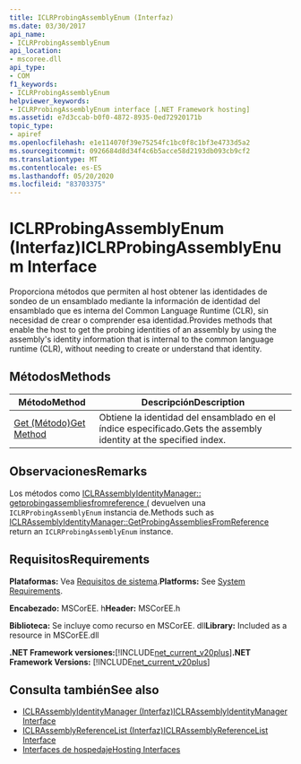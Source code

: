 ```yaml
---
title: ICLRProbingAssemblyEnum (Interfaz)
ms.date: 03/30/2017
api_name:
- ICLRProbingAssemblyEnum
api_location:
- mscoree.dll
api_type:
- COM
f1_keywords:
- ICLRProbingAssemblyEnum
helpviewer_keywords:
- ICLRProbingAssemblyEnum interface [.NET Framework hosting]
ms.assetid: e7d3ccab-b0f0-4872-8935-0ed72920171b
topic_type:
- apiref
ms.openlocfilehash: e1e114070f39e75254fc1bc0f8c1bf3e4733d5a2
ms.sourcegitcommit: 0926684d8d34f4c6b5acce58d2193db093cb9cf2
ms.translationtype: MT
ms.contentlocale: es-ES
ms.lasthandoff: 05/20/2020
ms.locfileid: "83703375"
---
```

# <a name="iclrprobingassemblyenum-interface"></a><span data-ttu-id="3efae-102">ICLRProbingAssemblyEnum (Interfaz)</span><span class="sxs-lookup"><span data-stu-id="3efae-102">ICLRProbingAssemblyEnum Interface</span></span>
<span data-ttu-id="3efae-103">Proporciona métodos que permiten al host obtener las identidades de sondeo de un ensamblado mediante la información de identidad del ensamblado que es interna del Common Language Runtime (CLR), sin necesidad de crear o comprender esa identidad.</span><span class="sxs-lookup"><span data-stu-id="3efae-103">Provides methods that enable the host to get the probing identities of an assembly by using the assembly's identity information that is internal to the common language runtime (CLR), without needing to create or understand that identity.</span></span>  
  
## <a name="methods"></a><span data-ttu-id="3efae-104">Métodos</span><span class="sxs-lookup"><span data-stu-id="3efae-104">Methods</span></span>  
  
|<span data-ttu-id="3efae-105">Método</span><span class="sxs-lookup"><span data-stu-id="3efae-105">Method</span></span>|<span data-ttu-id="3efae-106">Descripción</span><span class="sxs-lookup"><span data-stu-id="3efae-106">Description</span></span>|  
|------------|-----------------|  
|[<span data-ttu-id="3efae-107">Get (Método)</span><span class="sxs-lookup"><span data-stu-id="3efae-107">Get Method</span></span>](iclrprobingassemblyenum-get-method.md)|<span data-ttu-id="3efae-108">Obtiene la identidad del ensamblado en el índice especificado.</span><span class="sxs-lookup"><span data-stu-id="3efae-108">Gets the assembly identity at the specified index.</span></span>|  
  
## <a name="remarks"></a><span data-ttu-id="3efae-109">Observaciones</span><span class="sxs-lookup"><span data-stu-id="3efae-109">Remarks</span></span>  
 <span data-ttu-id="3efae-110">Los métodos como [ICLRAssemblyIdentityManager:: getprobingassembliesfromreference (](iclrassemblyidentitymanager-getprobingassembliesfromreference-method.md) devuelven una `ICLRProbingAssemblyEnum` instancia de.</span><span class="sxs-lookup"><span data-stu-id="3efae-110">Methods such as [ICLRAssemblyIdentityManager::GetProbingAssembliesFromReference](iclrassemblyidentitymanager-getprobingassembliesfromreference-method.md) return an `ICLRProbingAssemblyEnum` instance.</span></span>  
  
## <a name="requirements"></a><span data-ttu-id="3efae-111">Requisitos</span><span class="sxs-lookup"><span data-stu-id="3efae-111">Requirements</span></span>  
 <span data-ttu-id="3efae-112">**Plataformas:** Vea [Requisitos de sistema](../../get-started/system-requirements.md).</span><span class="sxs-lookup"><span data-stu-id="3efae-112">**Platforms:** See [System Requirements](../../get-started/system-requirements.md).</span></span>  
  
 <span data-ttu-id="3efae-113">**Encabezado:** MSCorEE. h</span><span class="sxs-lookup"><span data-stu-id="3efae-113">**Header:** MSCorEE.h</span></span>  
  
 <span data-ttu-id="3efae-114">**Biblioteca:** Se incluye como recurso en MSCorEE. dll</span><span class="sxs-lookup"><span data-stu-id="3efae-114">**Library:** Included as a resource in MSCorEE.dll</span></span>  
  
 <span data-ttu-id="3efae-115">**.NET Framework versiones:**[!INCLUDE[net_current_v20plus](../../../../includes/net-current-v20plus-md.md)]</span><span class="sxs-lookup"><span data-stu-id="3efae-115">**.NET Framework Versions:** [!INCLUDE[net_current_v20plus](../../../../includes/net-current-v20plus-md.md)]</span></span>  
  
## <a name="see-also"></a><span data-ttu-id="3efae-116">Consulta también</span><span class="sxs-lookup"><span data-stu-id="3efae-116">See also</span></span>

- [<span data-ttu-id="3efae-117">ICLRAssemblyIdentityManager (Interfaz)</span><span class="sxs-lookup"><span data-stu-id="3efae-117">ICLRAssemblyIdentityManager Interface</span></span>](iclrassemblyidentitymanager-interface.md)
- [<span data-ttu-id="3efae-118">ICLRAssemblyReferenceList (Interfaz)</span><span class="sxs-lookup"><span data-stu-id="3efae-118">ICLRAssemblyReferenceList Interface</span></span>](iclrassemblyreferencelist-interface.md)
- [<span data-ttu-id="3efae-119">Interfaces de hospedaje</span><span class="sxs-lookup"><span data-stu-id="3efae-119">Hosting Interfaces</span></span>](hosting-interfaces.md)
